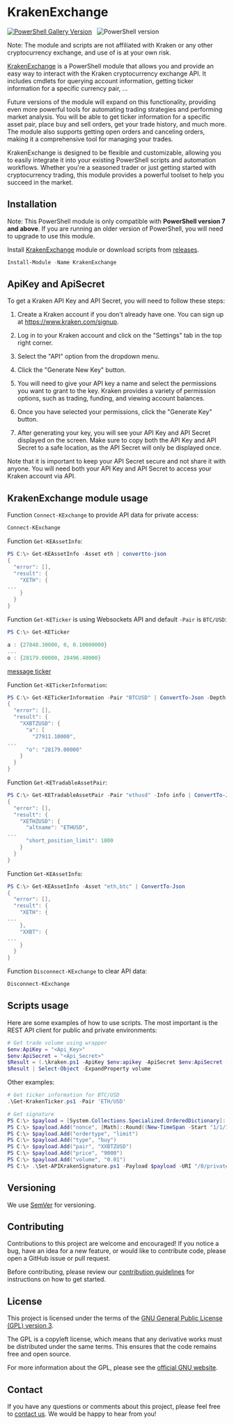 # KrakenExchange

[![PowerShell Gallery Version](https://img.shields.io/powershellgallery/v/krakenexchange?label=KrakenExchange%20)](https://www.powershellgallery.com/packages/KrakenExchange/2.0.0) &nbsp; ![PowerShell version](https://img.shields.io/badge/PowerShell-v7.0-blue)

Note: The module and scripts are not affiliated with Kraken or any other cryptocurrency exchange, and use of is at your own risk.

[KrakenExchange](https://www.powershellgallery.com/packages/KrakenExchange) is a PowerShell module that allows you and provide an easy way to interact with the Kraken cryptocurrency exchange API. It includes cmdlets for querying account information, getting ticker information for a specific currency pair, ...

Future versions of the module will expand on this functionality, providing even more powerful tools for automating trading strategies and performing market analysis. You will be able to get ticker information for a specific asset pair, place buy and sell orders, get your trade history, and much more. The module also supports getting open orders and canceling orders, making it a comprehensive tool for managing your trades.

KrakenExchange is designed to be flexible and customizable, allowing you to easily integrate it into your existing PowerShell scripts and automation workflows. Whether you're a seasoned trader or just getting started with cryptocurrency trading, this module provides a powerful toolset to help you succeed in the market.

## Installation

Note: This PowerShell module is only compatible with **PowerShell version 7 and above**. If you are running an older version of PowerShell, you will need to upgrade to use this module.

Install [KrakenExchange](https://www.powershellgallery.com/packages/KrakenExchange) module or download scripts from [releases](https://github.com/voytas75/KrakenExchangeAPI-PowerShell/releases).

```powershell
Install-Module -Name KrakenExchange
```

## ApiKey and ApiSecret

To get a Kraken API Key and API Secret, you will need to follow these steps:

1. Create a Kraken account if you don't already have one. You can sign up at <https://www.kraken.com/signup>.

2. Log in to your Kraken account and click on the "Settings" tab in the top right corner.

3. Select the "API" option from the dropdown menu.

4. Click the "Generate New Key" button.

5. You will need to give your API key a name and select the permissions you want to grant to the key. Kraken provides a variety of permission options, such as trading, funding, and viewing account balances.

6. Once you have selected your permissions, click the "Generate Key" button.

7. After generating your key, you will see your API Key and API Secret displayed on the screen. Make sure to copy both the API Key and API Secret to a safe location, as the API Secret will only be displayed once.

Note that it is important to keep your API Secret secure and not share it with anyone. You will need both your API Key and API Secret to access your Kraken account via API.

## KrakenExchange module usage

Function `Connect-KExchange` to provide API data for private access:

```powershell
Connect-KExchange
```

Function `Get-KEAssetInfo`:

```powershell
PS C:\> Get-KEAssetInfo -Asset eth | convertto-json
{
  "error": [],
  "result": {
    "XETH": {
...
    }
  }
}
```

Function `Get-KETicker` is using Websockets API and default `-Pair` is `BTC/USD`:

```powershell
PS C:\> Get-KETicker

a : {27848.30000, 0, 0.10000000}
...
o : {28179.00000, 28496.40000}
```

[message ticker](https://docs.kraken.com/websockets/#message-ticker)

Function `Get-KETickerInformation`:

```powershell
PS C:\> Get-KETickerInformation -Pair "BTCUSD" | ConvertTo-Json -Depth 3
{
  "error": [],
  "result": {
    "XXBTZUSD": {
      "a": [
        "27911.10000",
...
      "o": "28179.00000"
    }
  }
}
```

Function `Get-KETradableAssetPair`:

```powershell
PS C:\> Get-KETradableAssetPair -Pair "ethusd" -Info info | ConvertTo-Json -Depth 4
{
  "error": [],
  "result": {
    "XETHZUSD": {
      "altname": "ETHUSD",
...
      "short_position_limit": 1800
    }
  }
}
```

Function `Get-KEAssetInfo`:

```powershell
PS C:\> Get-KEAssetInfo -Asset "eth,btc" | ConvertTo-Json
{
  "error": [],
  "result": {
    "XETH": {
...
    },
    "XXBT": {
...
    }
  }
}
```

Function `Disconnect-KExchange` to clear API data:

```powershell
Disconnect-KExchange
```

## Scripts usage

Here are some examples of how to use scripts. The most important is the REST API client for public and private environments:

```powershell
# Get trade volume using wrapper
$env:ApiKey = "<Api_Key>"
$env:ApiSecret = "<Api_Secret>"
$Result = (.\kraken.ps1 -ApiKey $env:apikey -ApiSecret $env:ApiSecret -TradeVolume).result 
$Result | Select-Object -ExpandProperty volume
```

Other examples:

```powershell
# Get ticker information for BTC/USD
.\Get-KrakenTicker.ps1 -Pair 'ETH/USD'

# Get signature
PS C:\> $payload = [System.Collections.Specialized.OrderedDictionary]::new()
PS C:\> $payload.Add("nonce", [Math]::Round((New-TimeSpan -Start "1/1/1970").TotalMilliseconds))
PS C:\> $payload.Add("ordertype", "limit")
PS C:\> $payload.Add("type", "buy")
PS C:\> $payload.Add("pair", "XXBTZUSD")
PS C:\> $payload.Add("price", "9000")
PS C:\> $payload.Add("volume", "0.01")
PS C:\> .\Set-APIKrakenSignature.ps1 -Payload $payload -URI "/0/private/AddOrder" -api_secret "KrakenAPIsecret"
```

## Versioning

We use [SemVer](http://semver.org/) for versioning.

## Contributing

Contributions to this project are welcome and encouraged! If you notice a bug, have an idea for a new feature, or would like to contribute code, please open a GitHub issue or pull request.

Before contributing, please review our [contribution guidelines](CONTRIBUTING.md) for instructions on how to get started.

## License

This project is licensed under the terms of the [GNU General Public License (GPL) version 3](LICENSE).

The GPL is a copyleft license, which means that any derivative works must be distributed under the same terms. This ensures that the code remains free and open source.

For more information about the GPL, please see the [official GNU website](https://www.gnu.org/licenses/gpl-3.0.en.html).

## Contact

If you have any questions or comments about this project, please feel free to [contact us](mailto:wnapierala@hotmail.com). We would be happy to hear from you!
